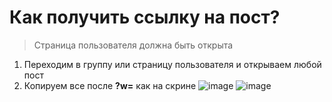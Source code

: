 # Как получить ссылку на пост?
> Страница пользователя должна быть открыта
1. Переходим в группу или страницу пользователя и открываем любой пост
2. Копируем все после **?w=** как на скрине
![image](https://user-images.githubusercontent.com/60037873/203685284-5128c1a4-843d-456c-b3eb-f115a0042109.png)
![image](https://user-images.githubusercontent.com/60037873/203686561-1926dc4c-b035-496c-8577-b132e4602777.png)
